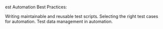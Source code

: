 est Automation Best Practices:

Writing maintainable and reusable test scripts.
Selecting the right test cases for automation.
Test data management in automation.
